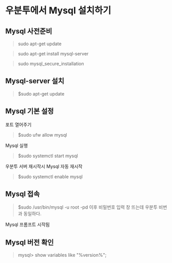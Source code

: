 # 우분투에서 Mysql 설치하기

## Mysql 사전준비
>sudo apt-get update

>sudo apt-get install mysql-server

>sudo mysql_secure_installation

## Mysql-server 설치
> $sudo apt-get update

## Mysql 기본 설정
포트 열어주기
> $sudo ufw allow mysql

Mysql 실행
> $sudo systemctl start mysql

우분투 서버 재시작시 Mysql 자동 재시작
> $sudo systemctl enable mysql

## Mysql 접속
> $sudo /usr/bin/mysql -u root -pd
이후 비밀번호 입력 창 뜨는데 우분투 비번과 동일하다.

Mysql 프롬프트 시작됨

## Mysql 버전 확인
> mysql> show variables like "%version%";

